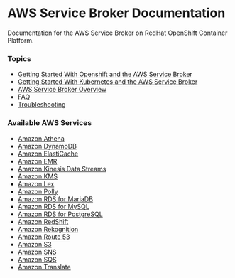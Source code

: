AWS Service Broker Documentation
================================
Documentation for the AWS Service Broker on RedHat OpenShift Container Platform.

### Topics
* [Getting Started With Openshift and the AWS Service Broker](/docs/getting-started-openshift.md)
* [Getting Started With Kubernetes and the AWS Service Broker](/docs/getting-started-k8s.md)
* [AWS Service Broker Overview](/docs/Overview.md)
* [FAQ](/docs/FAQ.md)
* [Troubleshooting](/docs/Troubleshooting.md)


### Available AWS Services
* [Amazon Athena](/templates/athena)
* [Amazon DynamoDB](/templates/dynamodb)
* [Amazon ElastiCache](/templates/elasticache)
* [Amazon EMR](/templates/emr)
* [Amazon Kinesis Data Streams](/templates/kinesis)
* [Amazon KMS](/templates/kms)
* [Amazon Lex](/templates/lex)
* [Amazon Polly](/templates/polly)
* [Amazon RDS for MariaDB](/templates/rdsmariadb)
* [Amazon RDS for MySQL](/templates/rdsmysql)
* [Amazon RDS for PostgreSQL](/templates/rdspostgresql)
* [Amazon RedShift](/templates/redshift)
* [Amazon Rekognition](/templates/rekognition)
* [Amazon Route 53](/templates/r53)
* [Amazon S3](/templates/s3)
* [Amazon SNS](/templates/sns)
* [Amazon SQS](/templates/sqs)
* [Amazon Translate](/templates/translate)
